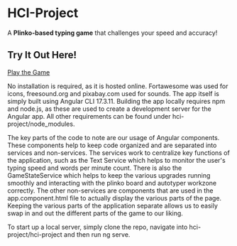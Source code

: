 # HCI-Project

A **Plinko-based typing game** that challenges your speed and accuracy!

## Try It Out Here!

[Play the Game](https://luketerry0.github.io/hci-project/)

No installation is required, as it is hosted online. Fortawesome was used for icons, freesound.org and pixabay.com used for sounds. The app itself is simply built using Angular CLI 17.3.11. Building the app locally requires npm and node.js, as these are used to create a development server for the Angular app. All other requirements can be found under hci-project/node_modules.

The key parts of the code to note are our usage of Angular components. These components help to keep code organized and are separated into services and non-services. The services work to centralize key functions of the application, such as the Text Service which helps to monitor the user's typing speed and words per minute count. There is also the GameStateService which helps to keep the various upgrades running smoothly and interacting with the plinko board and autotyper workzone correctly. The other non-services are components that are used in the app.component.html file to actually display the various parts of the page. Keeping the various parts of the application separate allows us to easily swap in and out the different parts of the game to our liking.

To start up a local server, simply clone the repo, navigate into hci-project/hci-project and then run ng serve.
